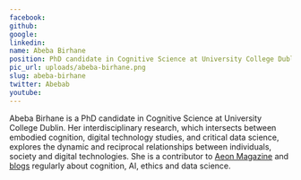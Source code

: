 ```yaml
---
facebook: 
github: 
google: 
linkedin: 
name: Abeba Birhane
position: PhD candidate in Cognitive Science at University College Dublin. Fan of anti-Cartesian rants, AI and coffee
pic_url: uploads/abeba-birhane.png
slug: abeba-birhane
twitter: Abebab
youtube: 
---
```

<p>Abeba Birhane is a PhD candidate in Cognitive Science at University College Dublin. Her interdisciplinary research, which intersects between embodied cognition, digital technology studies, and critical data science, explores the dynamic and reciprocal relationships between individuals, society and digital technologies. She is a contributor to <a href="https://aeon.co/ideas/descartes-was-wrong-a-person-is-a-person-through-other-persons">Aeon Magazine</a> and <a href="https://abebabirhane.wordpress.com/">blogs</a> regularly about cognition, AI, ethics and data science.</p>
